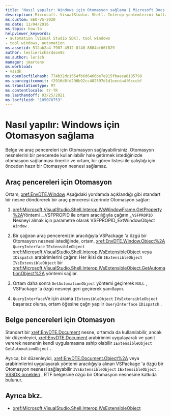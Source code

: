 ```yaml
---
title: 'Nasıl yapılır: Windows için Otomasyon sağlama | Microsoft Docs'
description: Microsoft. VisualStudio. Shell. Interop yöntemlerini kullanarak Visual Studio 'da belge ve araç pencereleri için nasıl Otomasyon sağlayacağınızı öğrenin.
ms.custom: SEO-VS-2020
ms.date: 11/04/2016
ms.topic: how-to
helpviewer_keywords:
- automation [Visual Studio SDK], tool windows
- tool windows, automation
ms.assetid: 512ab2a4-7987-4912-8f40-8804bf66f829
author: leslierichardson95
ms.author: lerich
manager: jmartens
ms.workload:
- vssdk
ms.openlocfilehash: 774b32dc1554fb6d6466be7e915fbaeea8185798
ms.sourcegitcommit: f2916d8fd296b92cc402597d1d1eecda4f6cccbf
ms.translationtype: MT
ms.contentlocale: tr-TR
ms.lasthandoff: 03/25/2021
ms.locfileid: "105078753"
---
```

# <a name="how-to-provide-automation-for-windows"></a>Nasıl yapılır: Windows için Otomasyon sağlama

Belge ve araç pencereleri için Otomasyon sağlayabilirsiniz. Otomasyon nesnelerini bir pencerede kullanılabilir hale getirmek istediğinizde otomasyon sağlanması önerilir ve ortam, bir görev listesi ile çalıştığı için önceden hazır bir Otomasyon nesnesi sağlamaz.

## <a name="automation-for-tool-windows"></a>Araç pencereleri için Otomasyon

Ortam, <xref:EnvDTE.Window> Aşağıdaki yordamda açıklandığı gibi standart bir nesne döndürerek bir araç penceresi üzerinde Otomasyon sağlar:

1. <xref:Microsoft.VisualStudio.Shell.Interop.IVsWindowFrame.GetProperty%2A>Yöntemi __VSFPROPID ile ortam aracılığıyla çağırın [. ](<xref:Microsoft.VisualStudio.Shell.Interop.__VSFPROPID.VSFPROPID_ExtWindowObject>) `VSFPROPID` Nesneyi almak için parametre olarak VSFPROPID_ExtWindowObject `Window` .

2. Bir çağıran araç pencerenizin aracılığıyla VSPackage 'a özgü bir Otomasyon nesnesi istediğinde, ortam, <xref:EnvDTE.Window.Object%2A> `QueryInterface` `IExtensibleObject` <xref:Microsoft.VisualStudio.Shell.Interop.IVsExtensibleObject> veya `IDispatch` arabirimlerini çağırır. Her ikisi de `IExtensibleObject` `IVsExtensibleObject` bir <xref:Microsoft.VisualStudio.Shell.Interop.IVsExtensibleObject.GetAutomationObject%2A> yöntemi sağlar.

3. Ortam daha sonra `GetAutomationObject` yöntemi geçirerek `NULL` , VSPackage 'a özgü nesneyi geri geçirerek yanıtlayın.

4. `QueryInterface`Ve için arama `IExtensibleObject` `IVsExtensibleObject` başarısız olursa, ortam öğesine çağrı yapılır `QueryInterface` `IDispatch` .

## <a name="automation-for-document-windows"></a>Belge pencereleri için Otomasyon

Standart bir <xref:EnvDTE.Document> nesne, ortamda da kullanılabilir, ancak bir düzenleyici, <xref:EnvDTE.Document> arabirimini uygulayarak ve yanıt vererek nesnenin kendi uygulamasına sahip olabilir `IExtensibleObject` `GetAutomationObject` .

Ayrıca, bir düzenleyici, <xref:EnvDTE.Document.Object%2A> veya arabirimlerini uygulayarak yöntemi aracılığıyla alınan VSPackage 'a özgü bir Otomasyon nesnesi sağlayabilir `IVsExtensibleObject` `IExtensibleObject` . [VSSDK örnekleri](https://github.com/Microsoft/VSSDK-Extensibility-Samples) , RTF belgesine özgü bir Otomasyon nesnesine katkıda bulunur.

## <a name="see-also"></a>Ayrıca bkz.

- <xref:Microsoft.VisualStudio.Shell.Interop.IVsExtensibleObject>
